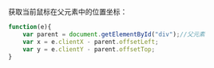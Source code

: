 获取当前鼠标在父元素中的位置坐标：

```js
function(e){
    var parent = document.getElementById("div");//父元素
    var x = e.clientX - parent.offsetLeft;
    var y = e.clientY - parent.offsetTop;
}
```

